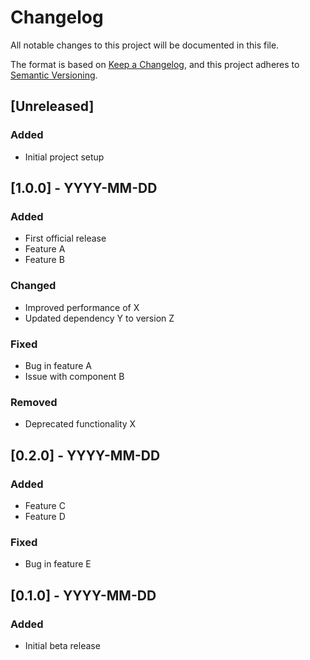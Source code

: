 # Changelog

All notable changes to this project will be documented in this file.

The format is based on [Keep a Changelog](https://keepachangelog.com/en/1.0.0/),
and this project adheres to [Semantic Versioning](https://semver.org/spec/v2.0.0.html).

## [Unreleased]

### Added
- Initial project setup

## [1.0.0] - YYYY-MM-DD

### Added
- First official release
- Feature A
- Feature B

### Changed
- Improved performance of X
- Updated dependency Y to version Z

### Fixed
- Bug in feature A
- Issue with component B

### Removed
- Deprecated functionality X

## [0.2.0] - YYYY-MM-DD

### Added
- Feature C
- Feature D

### Fixed
- Bug in feature E

## [0.1.0] - YYYY-MM-DD

### Added
- Initial beta release
